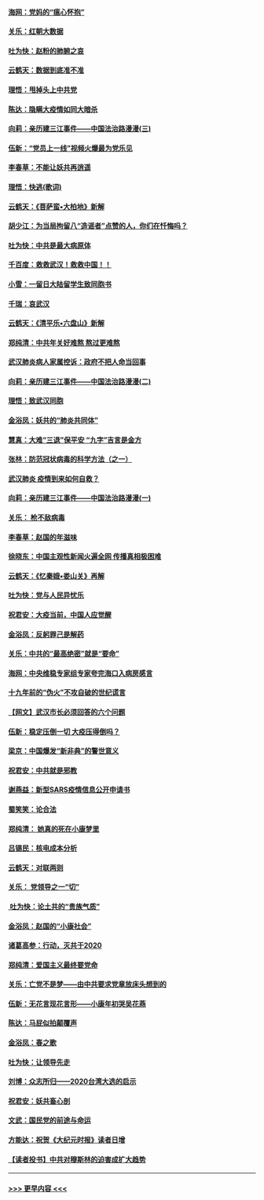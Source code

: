 #### [海网：党妈的“瘟心怀抱”](../pages/nsc993/n11840740.md?t=02040355) 
#### [关乐：红朝大数据](../pages/nsc993/n11840675.md?t=02040355) 
#### [吐为快：赵粉的肺腑之哀](../pages/nsc993/n11840618.md?t=02040355) 
#### [云鹤天：数据到底准不准](../pages/nsc993/n11840325.md?t=02040355) 
#### [理悟：甩掉头上中共党](../pages/nsc993/n11838826.md?t=02040355) 
#### [陈达：隐瞒大疫情如同大暗杀](../pages/nsc993/n11838771.md?t=02040355) 
#### [向莉：亲历建三江事件——中国法治路漫漫(三)](../pages/nsc993/n11831825.md?t=02040355) 
#### [伍新：“党员上一线”视频火爆最为党乐见](../pages/nsc993/n11838200.md?t=02040355) 
#### [李春草：不能让妖共再逍遥](../pages/nsc993/n11838102.md?t=02040355) 
#### [理悟：快逃(歌词)](../pages/nsc993/n11838083.md?t=02040355) 
#### [云鹤天：《菩萨蛮▪大柏地》新解](../pages/nsc993/n11838059.md?t=02040355) 
#### [胡少江：为当局拘留八“造谣者”点赞的人，你们在忏悔吗？](../pages/nsc993/n11836801.md?t=02040355) 
#### [吐为快：中共是最大病原体](../pages/nsc993/n11836748.md?t=02040355) 
#### [千百度：救救武汉！救救中国！！](../pages/nsc993/n11836145.md?t=02040355) 
#### [小雪：一留日大陆留学生致同胞书](../pages/nsc993/n11834624.md?t=02040355) 
#### [千瑞：哀武汉](../pages/nsc993/n11833647.md?t=02040355) 
#### [云鹤天：《清平乐▪六盘山》新解](../pages/nsc993/n11833611.md?t=02040355) 
#### [郑纯清：中共年关好难熬 熬过更难熬](../pages/nsc993/n11833489.md?t=02040355) 
#### [武汉肺炎病人家属控诉：政府不把人命当回事](../pages/nsc993/n11833205.md?t=02040355) 
#### [向莉：亲历建三江事件——中国法治路漫漫(二)](../pages/nsc993/n11829102.md?t=02040355) 
#### [理悟：致武汉同胞](../pages/nsc993/n11831522.md?t=02040355) 
#### [金浴凤：妖共的“肺炎共同体”](../pages/nsc993/n11829448.md?t=02040355) 
#### [慧真：大难“三退”保平安 “九字”吉言是金方](../pages/nsc993/n11829501.md?t=02040355) 
#### [张林：防范冠状病毒的科学方法（之一）](../pages/nsc993/n11828618.md?t=02040355) 
#### [武汉肺炎 疫情到来如何自救？](../pages/nsc993/n11827632.md?t=02040355) 
#### [向莉：亲历建三江事件——中国法治路漫漫(一)](../pages/nsc993/n11827190.md?t=02040355) 
#### [关乐： 枪不敌病毒](../pages/nsc993/n11826746.md?t=02040355) 
#### [李春草：赵国的年滋味](../pages/nsc993/n11826321.md?t=02040355) 
#### [徐晓东：中国主观性新闻火遍全网 传播真相极困难](../pages/nsc993/n11826508.md?t=02040355) 
#### [云鹤天：《忆秦娥▪娄山关》再解](../pages/nsc993/n11824682.md?t=02040355) 
#### [吐为快：党与人民异忧乐](../pages/nsc993/n11824660.md?t=02040355) 
#### [祝君安：大疫当前，中国人应觉醒](../pages/nsc993/n11821946.md?t=02040355) 
#### [金浴凤：反躬罪己是解药](../pages/nsc993/n11820280.md?t=02040355) 
#### [关乐：中共的“最高绝密”就是“要命”](../pages/nsc993/n11816946.md?t=02040355) 
#### [海网：中央维稳专家组专家夸完海口入病房感言](../pages/nsc993/n11815138.md?t=02040355) 
#### [十九年前的“伪火”不攻自破的世纪谎言](../pages/nsc993/n11813238.md?t=02040355) 
#### [【网文】武汉市长必须回答的六个问题](../pages/nsc993/n11813848.md?t=02040355) 
#### [伍新：稳定压倒一切 大疫压得倒吗？](../pages/nsc993/n11812634.md?t=02040355) 
#### [梁京：中国爆发“新非典”的警世意义](../pages/nsc993/n11812554.md?t=02040355) 
#### [祝君安：中共就是邪教](../pages/nsc993/n11812431.md?t=02040355) 
#### [谢燕益：新型SARS疫情信息公开申请书](../pages/nsc993/n11808840.md?t=02040355) 
#### [蜀笑笑：论合法](../pages/nsc993/n11808064.md?t=02040355) 
#### [郑纯清： 她真的死在小康梦里](../pages/nsc993/n11806623.md?t=02040355) 
#### [吕锡民：核电成本分析](../pages/nsc993/n11806284.md?t=02040355) 
#### [云鹤天：对联两则](../pages/nsc993/n11805957.md?t=02040355) 
#### [关乐： 党领导之一“切”](../pages/nsc993/n11804505.md?t=02040355) 
#### [ 吐为快：论土共的“贵族气质”](../pages/nsc993/n11804490.md?t=02040355) 
#### [金浴凤：赵国的“小康社会”](../pages/nsc993/n11804452.md?t=02040355) 
#### [诸葛高参：行动，灭共于2020](../pages/nsc993/n11804120.md?t=02040355) 
#### [郑纯清：爱国主义最终要党命](../pages/nsc993/n11802197.md?t=02040355) 
#### [关乐：亡党不是梦——由中共要求党章放床头想到的](../pages/nsc993/n11802156.md?t=02040355) 
#### [伍新：无花言现花言形——小康年初哭吴花燕](../pages/nsc993/n11800044.md?t=02040355) 
#### [陈达：马屁似拍颠覆声](../pages/nsc993/n11800010.md?t=02040355) 
#### [金浴凤：春之歌](../pages/nsc993/n11797687.md?t=02040355) 
#### [吐为快：让领导先走](../pages/nsc993/n11797512.md?t=02040355) 
#### [刘博：众志所归——2020台湾大选的启示](../pages/nsc993/n11796878.md?t=02040355) 
#### [祝君安：妖共畜心剖](../pages/nsc993/n11794273.md?t=02040355) 
#### [文武：国民党的前途与命运](../pages/nsc993/n11794198.md?t=02040355) 
#### [方能达：祝贺《大纪元时报》读者日增](../pages/nsc993/n11793807.md?t=02040355) 
#### [【读者投书】中共对穆斯林的迫害成扩大趋势](../pages/nsc993/n11791371.md?t=02040355) 

----
#### [ >>> 更早内容 <<< ](../indexes/nsc993-earlier.md)
